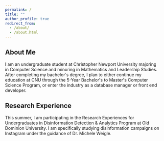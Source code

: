 ```yaml
---
permalink: /
title: ""
author_profile: true
redirect_from: 
  - /about/
  - /about.html
---
```


## About Me
I am an undergraduate student at Christopher Newport University majoring in Computer Science and minoring in Mathematics and Leadership Studies. After completing my bachelor's degree, I plan to either continue my education at CNU through the 5-Year Bachelor's to Master's Computer Science Program, or enter the industry as a database manager or front end developer. 

## Research Experience
This summer, I am participating in the Research Experiences for Undergraduates in Disinformation Detection & Analytics Program at Old Dominion University. I am specifically studying disinformation campaigns on Instagram under the guidance of Dr. Michele Weigle.
